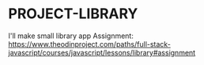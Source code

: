 # PROJECT-LIBRARY
I'll make small library app 
 Assignment:
https://www.theodinproject.com/paths/full-stack-javascript/courses/javascript/lessons/library#assignment